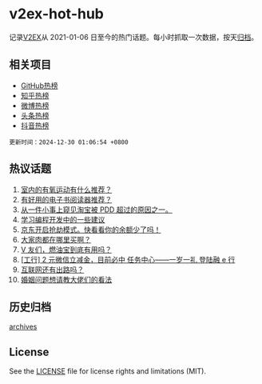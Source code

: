# v2ex-hot-hub

 记录[V2EX](https://www.v2ex.com/)从 2021-01-06 日至今的热门话题。每小时抓取一次数据，按天[归档](archives)。
 
 ## 相关项目

- [GitHub热榜](https://github.com/snaildev/github-hot-hub)
- [知乎热榜](https://github.com/snaildev/zhihu-hot-hub)
- [微博热榜](https://github.com/snaildev/weibo-hot-hub)
- [头条热榜](https://github.com/snaildev/toutiao-hot-hub)
- [抖音热榜](https://github.com/snaildev/douyin-hot-hub)


 `更新时间：2024-12-30 01:06:54 +0800`

## 热议话题

1. [室内的有氧运动有什么推荐？](https://www.v2ex.com/t/1101017)
1. [有好用的电子书阅读器推荐？](https://www.v2ex.com/t/1101002)
1. [从一件小事上窥见淘宝被 PDD 超过的原因之一。](https://www.v2ex.com/t/1101071)
1. [学习编程开发中的一些建议](https://www.v2ex.com/t/1100994)
1. [京东开启抢劫模式。快看看你的余额少了吗！](https://www.v2ex.com/t/1101049)
1. [大家肉都在哪里买啊？](https://www.v2ex.com/t/1101038)
1. [V 友们，燃油宝到底有用吗？](https://www.v2ex.com/t/1101056)
1. [[工行] 2 元微信立减金，目前必中
任务中心——一岁一礼 登陆融 e 行](https://www.v2ex.com/t/1101004)
1. [互联网还有出路吗？](https://www.v2ex.com/t/1101045)
1. [婚姻问题想请教大佬们的看法](https://www.v2ex.com/t/1101085)

## 历史归档

[archives](archives)

## License

See the [LICENSE](LICENSE) file for license rights and limitations (MIT).
